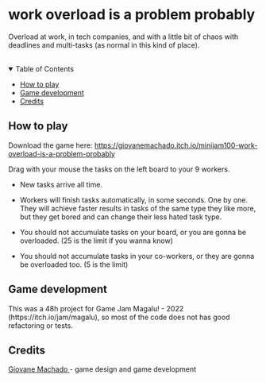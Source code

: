 # work overload is a problem probably
Overload at work, in tech companies, and with a little bit of chaos with deadlines and multi-tasks (as normal in this kind of place).

<!--
<br>

<p align="center"> 
  <img src="/print1.png" alt="Game gif">
</p> -->

<br>

<details open="open">
  <summary>Table of Contents</summary>
  <ul>
    <li><a href="#-how-to-play"> How to play</a></li>
    <li><a href="#-game-development"> Game development</a></li>
    <li><a href="#-credits"> Credits</a></li>
  </ul>
</details>


<h2 id="#how-to-play"> How to play</h2>

Download the game here: https://giovanemachado.itch.io/minijam100-work-overload-is-a-problem-probably

Drag with your mouse the tasks on the left board to your 9 workers. 

- New tasks arrive all time.

- Workers will finish tasks automatically, in some seconds. One by one. They will achieve faster results in tasks of the same type they like more, but they get bored and can change their less hated task type.

- You should not accumulate tasks on your board, or you are gonna be overloaded. (25 is the limit if you wanna know)

- You should not accumulate tasks in your co-workers, or they are gonna be overloaded too. (5 is the limit) 


<h2 id="#game-development"> Game development</h2>
This was a 48h project for Game Jam Magalu! - 2022 (https://itch.io/jam/magalu), so most of the code does not has good refactoring or tests.


<h2 id="#credits"> Credits</h2>
<a href="https://github.com/giovanemachado"> Giovane Machado </a> - game design and game development

